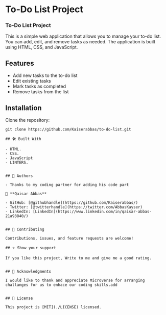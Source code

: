 # To-Do List Project

  <h3><b>To-Do List Project</b></h3>

This is a simple web application that allows you to manage your to-do list. You can add, edit, and remove tasks as needed. The application is built using HTML, CSS, and JavaScript.

## Features

- Add new tasks to the to-do list
- Edit existing tasks
- Mark tasks as completed
- Remove tasks from the list

## Installation

Clone the repository:

```shell
git clone https://github.com/Kaiserabbas/to-do-list.git

## 🛠 Built With

- HTML.
- CSS.
- JavaScript
- LINTERS.


## 👥 Authors

- Thanks to my coding partner for adding his code part

👤 **Qaisar Abbas**

- GitHub: [@githubhandle](https://github.com/Kaiserabbas/)
- Twitter: [@twitterhandle](https://twitter.com/AbbasKayser)
- LinkedIn: [LinkedIn](https://www.linkedin.com/in/qaisar-abbas-21a93840/)


## 🤝 Contributing

Contributions, issues, and feature requests are welcome!

## ⭐️ Show your support

If you like this project, Write to me and give me a good rating.


## 🙏 Acknowledgments

I would like to thank and appreciate Microverse for arranging challanges for us to enhace our coding skills.add


## 📝 License

This project is [MIT](./LICENSE) licensed.


```
